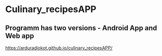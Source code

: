 # Culinary_recipesAPP
 ## Programm has two versions - Android App and Web app
https://arduradiokot.github.io/culinary_recipesAPP/